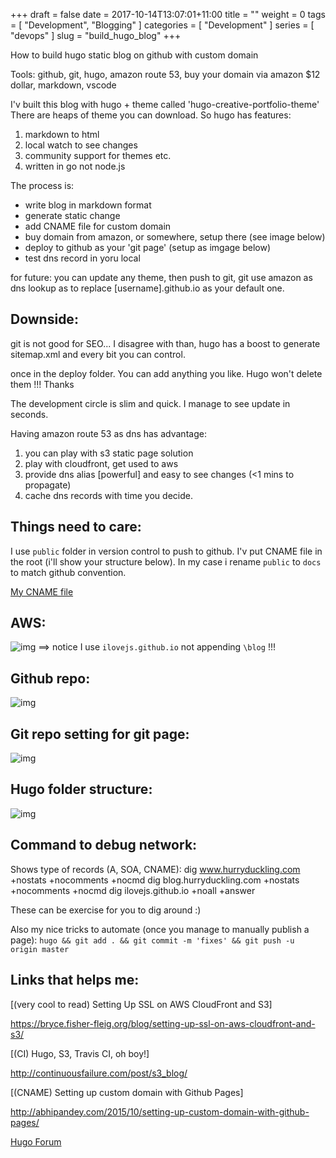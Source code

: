 +++
draft = false
date = 2017-10-14T13:07:01+11:00
title = ""
weight = 0
tags = [ "Development", "Blogging" ]
categories = [ "Development" ]
series = [ "devops" ]
slug = "build_hugo_blog"
+++

How to build hugo static blog on github with custom domain

Tools:
    github, git, hugo, amazon route 53, buy your domain via amazon $12 dollar, markdown, vscode

I'v built this blog with hugo + theme called 'hugo-creative-portfolio-theme'
There are heaps of theme you can download. So hugo has features:
1. markdown to html
2. local watch to see changes
3. community support for themes etc.
4. written in go not node.js


The process is:
* write blog in markdown format
* generate static change
* add CNAME file for custom domain
* buy domain from amazon, or somewhere, setup there (see image below)
* deploy to github as your 'git page' (setup as imgage below)
* test dns record in yoru local

for future:
you can update any theme, then push to git, git use amazon as dns lookup as to replace
[username].github.io as your default one.

Downside:
---------
git is not good for SEO... I disagree with than, hugo has a boost to generate sitemap.xml and every bit you can control.

once in the deploy folder. You can add anything you like. Hugo won't delete them !!! Thanks

The development circle is slim and quick. I manage to see update in seconds.

Having amazon route 53 as dns has advantage:
1. you can play with s3 static page solution
2. play with cloudfront, get used to aws
3. provide dns alias [powerful] and easy to see changes (<1 mins to propagate)
4. cache dns records with time you decide.

Things need to care:
--------------------
I use `public` folder in version control to push to github. I'v put CNAME file in the root (i'll show your structure below). In my case i rename `public` to `docs` to match github convention. 

[My CNAME file](https://github.com/ilovejs/blog/blob/master/docs/CNAME)

AWS:
----
![img](/img/aws_v2.png)
==> notice I use `ilovejs.github.io` not appending `\blog` !!!

Github repo:
------------
![img](/img/github.png)

Git repo setting for git page:
------------------------------
![img](/img/git_page_setups.png)

Hugo folder structure:
----------------------
![img](/img/hugo.png)

Command to debug network:
-------------------------
Shows type of records (A, SOA, CNAME):
dig www.hurryduckling.com +nostats +nocomments +nocmd
dig blog.hurryduckling.com +nostats +nocomments +nocmd
dig ilovejs.github.io +noall +answer

These can be exercise for you to dig around :)

Also my nice tricks to automate (once you manage to manually publish a page):
`hugo && git add . && git commit -m 'fixes' && git push -u origin master`


Links that helps me:
--------------------
[(very cool to read) Setting Up SSL on AWS CloudFront and S3]

https://bryce.fisher-fleig.org/blog/setting-up-ssl-on-aws-cloudfront-and-s3/


[(CI) Hugo, S3, Travis CI, oh boy!]

http://continuousfailure.com/post/s3_blog/


[(CNAME) Setting up custom domain with Github Pages]

http://abhipandey.com/2015/10/setting-up-custom-domain-with-github-pages/


[Hugo Forum](https://discourse.gohugo.io/t/howto-deploying-hugo-on-s3-and-cloudfront/2800)




